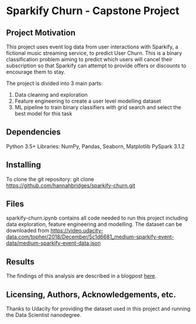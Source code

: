 # Sparkify Churn - Capstone Project

## Project Motivation
This project uses event log data from user interactions with Sparkify, a fictional music streaming service, to predict User Churn.
This is a binary classification problem aiming to predict which users will cancel their subscription so that Sparkify can attempt to provide offers or discounts to encourage them to stay.

The project is divided into 3 main parts:
1. Data cleaning and exploration
2. Feature engineering to create a user level modelling dataset
3. ML pipeline to train binary classifiers with grid search and select the best model for this task

## Dependencies
Python 3.5+
Libraries: NumPy, Pandas, Seaborn, Matplotlib
PySpark 3.1.2

## Installing
To clone the git repository:
git clone https://github.com/hannahbridges/sparkify-churn.git

## Files
sparkify-churn.ipynb contains all code needed to run this project including data exploration, feature engineering and modelling.
The dataset can be downloaded from https://video.udacity-data.com/topher/2018/December/5c1d6681_medium-sparkify-event-data/medium-sparkify-event-data.json

## Results
The findings of this analysis are described in a blogpost [here](https://medium.com/@hannahbridges1/churn-or-no-churn-a-sparkify-challenge-8e392cb6f7fc).  

## Licensing, Authors, Acknowledgements, etc.
Thanks to Udacity for providing the dataset used in this project and running the Data Scientist nanodegree.